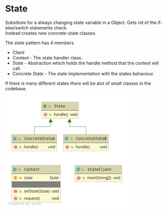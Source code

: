 # State

Substitute for a always changing state variable in a Object. Gets rid of the if-else/switch statements check.<br>
Instead creates new concrete-state classes.

The state pattern has 4 members

* Client
* Context - The state handler class.
* State - Abstraction which holds the handle method that the context will call.
* Concrete State - The state implementation with the states behaviour.

If there is many different states there will be alot of small classes in the codebase.

![alt text](state.png)